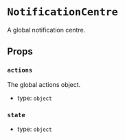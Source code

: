 `NotificationCentre`
====================

A global notification centre.

Props
-----

### `actions`

The global actions object.

- type: `object`


### `state`

- type: `object`

